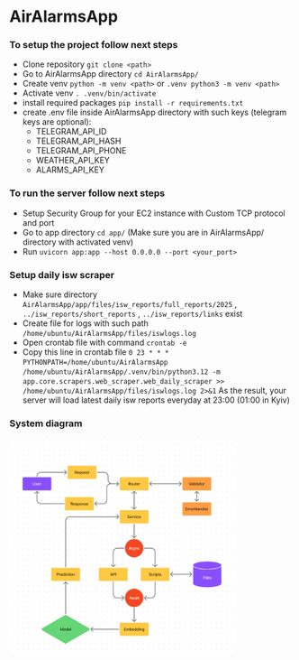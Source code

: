 # AirAlarmsApp

### To setup the project follow next steps</h2>

- Clone repository `git clone <path>`
- Go to AirAlarmsApp directory `cd AirAlarmsApp/`
- Create venv `python -m venv <path>` or `.venv python3 -m venv <path>`
- Activate venv `. .venv/bin/activate`
- install required packages `pip install -r requirements.txt`
- create .env file inside AirAlarmsApp directory with such keys (telegram keys are optional):
  - TELEGRAM_API_ID
  - TELEGRAM_API_HASH
  - TELEGRAM_API_PHONE
  - WEATHER_API_KEY
  - ALARMS_API_KEY

### To run the server follow next steps</h2>

- Setup Security Group for your EC2 instance with Custom TCP protocol and port
- Go to app directory `cd app/` (Make sure you are in AirAlarmsApp/ directory with activated venv)
- Run `uvicorn app:app --host 0.0.0.0 --port <your_port>`

### Setup daily isw scraper </h2>

- Make sure directory `AirAlarmsApp/app/files/isw_reports/full_reports/2025` , `../isw_reports/short_reports` , `../isw_reports/links` exist
- Create file for logs with such path `/home/ubuntu/AirAlarmsApp/files/iswlogs.log`
- Open crontab file with command `crontab -e`
- Copy this line in crontab file `0 23 * * * PYTHONPATH=/home/ubuntu/AirAlarmsApp /home/ubuntu/AirAlarmsApp/.venv/bin/python3.12 -m app.core.scrapers.web_scraper.web_daily_scraper >> /home/ubuntu/AirAlarmsApp/files/iswlogs.log 2>&1`
As the result, your server will load latest daily isw reports everyday at 23:00 (01:00 in Kyiv)


  
### System diagram 
<img src="./diagram.jpeg" width="400"/>

